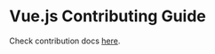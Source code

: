 # Vue.js Contributing Guide

Check contribution docs [here](http://localhost:8080/en/contribution/guide).
